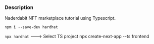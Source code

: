 ### Description

Naderdabit NFT marketplace tutorial using Typescript.

`npm i --save-dev hardhat`

`npx hardhat` ---> Select TS project
npx create-next-app --ts frontend
